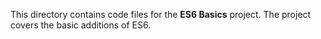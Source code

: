 This directory contains code files for the **ES6 Basics** project. The project covers the basic additions of ES6.